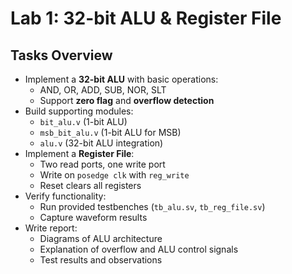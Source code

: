 # Lab 1: 32-bit ALU & Register File

## Tasks Overview
- Implement a **32-bit ALU** with basic operations:
  - AND, OR, ADD, SUB, NOR, SLT
  - Support **zero flag** and **overflow detection**
- Build supporting modules:
  - `bit_alu.v` (1-bit ALU)
  - `msb_bit_alu.v` (1-bit ALU for MSB)
  - `alu.v` (32-bit ALU integration)
- Implement a **Register File**:
  - Two read ports, one write port
  - Write on `posedge clk` with `reg_write`
  - Reset clears all registers
- Verify functionality:
  - Run provided testbenches (`tb_alu.sv`, `tb_reg_file.sv`)
  - Capture waveform results
- Write report:
  - Diagrams of ALU architecture
  - Explanation of overflow and ALU control signals
  - Test results and observations
